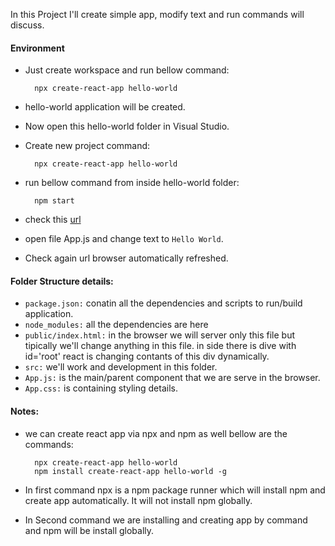 In this Project I'll create simple app, modify text and run commands will discuss.

#### Environment
* Just create workspace and run bellow command:

        npx create-react-app hello-world
* hello-world application will be created.
* Now open this hello-world folder in Visual Studio.

* Create new project command:

        npx create-react-app hello-world
* run bellow command from inside hello-world folder:

        npm start
* check this [url](http://localhost:3000/) 
* open file App.js and change text to `Hello World`.
* Check again url browser automatically refreshed.

#### Folder Structure details:
* `package.json:` conatin all the dependencies and scripts to run/build application.
* `node_modules:` all the dependencies are here
* `public/index.html:` in the browser we will server only this file but tipically we'll change anything in this file. in side there is dive with id='root' react is changing contants of this div dynamically.
* `src:` we'll work and development in this folder.
* `App.js:` is the main/parent component that we are serve in the browser.
* `App.css:` is containing styling details.


#### Notes:
* we can create react app via npx and npm as well bellow are the commands:

        npx create-react-app hello-world
        npm install create-react-app hello-world -g

* In first command npx is a npm package runner which will install npm and create app automatically. It will not install npm globally.
* In Second command we are installing and creating app by command and npm will be install globally.